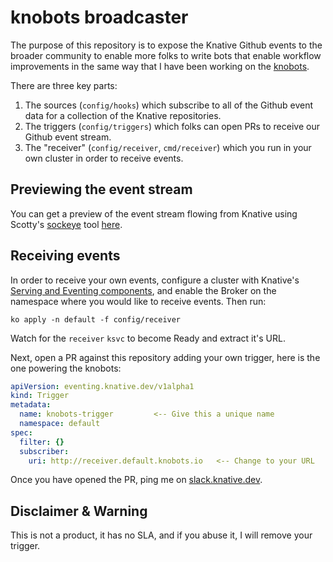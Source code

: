 # knobots broadcaster

The purpose of this repository is to expose the Knative Github events to the broader community to enable more folks to write bots that enable workflow improvements in the same way that I have been working on the [knobots](https://github.com/mattmoor/knobots).

There are three key parts:
1. The sources (`config/hooks`) which subscribe to all of the Github event data for a collection of the Knative repositories.
2. The triggers (`config/triggers`) which folks can open PRs to receive our Github event stream.
3. The "receiver" (`config/receiver`, `cmd/receiver`) which you run in your own cluster in order to receive events.

## Previewing the event stream

You can get a preview of the event stream flowing from Knative using Scotty's [sockeye](https://github.com/n3wscott/sockeye) tool [here](http://display.default.broadcast.knobots.io).

## Receiving events

In order to receive your own events, configure a cluster with Knative's [Serving and Eventing components](https://knative.dev/docs/install/any-kubernetes-cluster/), and enable the Broker on the namespace where you would
like to receive events.  Then run:

```shell
ko apply -n default -f config/receiver
```

Watch for the `receiver` `ksvc` to become Ready and extract it's URL.


Next, open a PR against this repository adding your own trigger, here is the one powering the knobots:

```yaml
apiVersion: eventing.knative.dev/v1alpha1
kind: Trigger
metadata:
  name: knobots-trigger         <-- Give this a unique name
  namespace: default
spec:
  filter: {}
  subscriber:
    uri: http://receiver.default.knobots.io   <-- Change to your URL
```

Once you have opened the PR, ping me on [slack.knative.dev](https://slack.knative.dev).


## Disclaimer & Warning

This is not a product, it has no SLA, and if you abuse it, I will remove your trigger.
